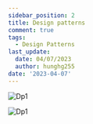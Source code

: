 ```yaml
---
sidebar_position: 2
title: Design patterns
comment: true
tags:
  - Design Patterns
last_update:
  date: 04/07/2023
  author: hunghg255
date: '2023-04-07'
---
```


![Dp1](https://res.cloudinary.com/hunghg255/image/upload/v1680843113/blog/dp1_eatv0w.png)

![Dp1](https://res.cloudinary.com/hunghg255/image/upload/v1680843113/blog/dp2_cntw81.png)
